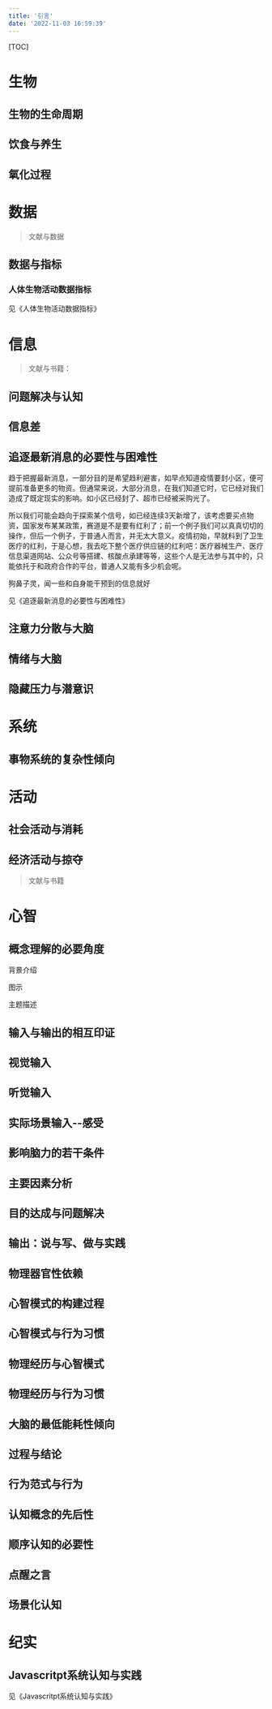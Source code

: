 ```yaml
---
title: '引言'
date: '2022-11-03 16:59:39'
---
```


[TOC]



# 生物

## 生物的生命周期

## 饮食与养生

## 氧化过程

# 数据

> 文献与数据

## 数据与指标

### 人体生物活动数据指标

见《人体生物活动数据指标》 

# 信息

> 文献与书籍：
>
> 

## 问题解决与认知



## 信息差



## 追逐最新消息的必要性与困难性

趋于把握最新消息，一部分目的是希望趋利避害，如早点知道疫情要封小区，便可提前准备更多的物资。但通常来说，大部分消息，在我们知道它时，它已经对我们造成了既定现实的影响。如小区已经封了、超市已经被采购光了。

所以我们可能会趋向于探索某个信号，如已经连续3天新增了，该考虑要买点物资，国家发布某某政策，赛道是不是要有红利了；前一个例子我们可以真真切切的操作，但后一个例子，于普通人而言，并无太大意义。疫情初始，早就料到了卫生医疗的红利，于是心想，我去吃下整个医疗供应链的红利吧：医疗器械生产、医疗信息渠道网站、公众号等搭建、核酸点承建等等，这些个人是无法参与其中的，只能依托于和政府合作的平台，普通人又能有多少机会呢。

狗鼻子灵，闻一些和自身能干预到的信息就好

见《追逐最新消息的必要性与困难性》

## 注意力分散与大脑



## 情绪与大脑



## 隐藏压力与潜意识

 

# 系统

## 事物系统的复杂性倾向

# 活动

## 社会活动与消耗



## 经济活动与掠夺

> 文献与书籍

# 心智

## 概念理解的必要角度

背景介绍

图示

主题描述

## 输入与输出的相互印证

## 视觉输入

## 听觉输入

## 实际场景输入--感受

## 影响脑力的若干条件

## 主要因素分析

## 目的达成与问题解决

## 输出：说与写、做与实践

## 物理器官性依赖

## 心智模式的构建过程

## 心智模式与行为习惯

## 物理经历与心智模式

## 物理经历与行为习惯

## 大脑的最低能耗性倾向

## 过程与结论

## 行为范式与行为

## 认知概念的先后性

## 顺序认知的必要性

## 点醒之言

## 场景化认知





# 纪实

## Javascritpt系统认知与实践

见《Javascritpt系统认知与实践》

 